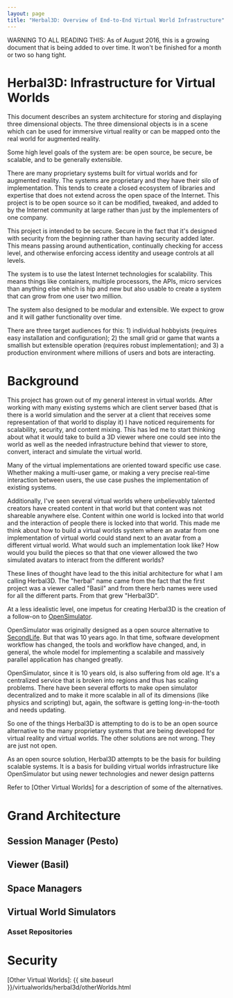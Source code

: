 ```yaml
---
layout: page
title: "Herbal3D: Overview of End-to-End Virtual World Infrastructure"
---
```


WARNING TO ALL READING THIS: As of August 2016, this is a growing document
that is being added to over time. It won't be finished for a month or two
so hang tight.

# Herbal3D: Infrastructure for Virtual Worlds

This document describes an system architecture for storing
and displaying three dimensional objects.
The three dimensional objects is in a scene which can be
used for immersive virtual reality or
can be mapped onto the real world for augmented reality.

Some high level goals of the system are:
be open source,
be secure,
be scalable,
and to be generally extensible.

There are many proprietary systems built for virtual worlds
and for augmented reality.
The systems are proprietary and they have their silo of implementation.
This tends to create a closed ecosystem of libraries and expertise that
does not extend across the open space of the Internet.
This project is to be open source so it can be modified, tweaked,
and added to by the Internet community at large rather than just by the implementers of one company.

This project is intended to be secure.
Secure in the fact that it's designed with security from the beginning rather than
having security added later.
This means passing around authentication, continually checking for access level,
and otherwise enforcing access identity and useage controls at all levels.

The system is to use the latest Internet technologies for scalability.
This means things like containers, multiple processors, the APIs,
micro services than anything else which is hip and new but also usable to
create a system that can grow from one user two million.

The system also designed to be modular and extensible.
We expect to grow and it will gather functionality over time.

There are three target audiences for this: 1) individual hobbyists
(requires easy installation and configuration); 2) the small grid or
game that wants a smallish but extensible operation (requires robust
implementation); and 3) a production environment where millions of
users and bots are interacting.

# Background

This project has grown out of my general interest in virtual worlds.
After working with many existing systems which are client server based
(that is there is a world simulation and the server at a client that receives
some representation of that world to display it) I have noticed
requirements
for scalability, security, and content mixing.
This has led me to start thinking about what it would take to build a
3D viewer where one could see into the world as well as the
needed infrastructure behind that viewer to
store, convert, interact and simulate the virtual world.

Many of the virtual implementations are oriented toward specific use case.
Whether making a multi-user game, or making a very precise real-time
interaction between users, the use case pushes the implementation of existing systems.

Additionally, I've seen several virtual worlds where unbelievably talented creators
have created content in that world but that content was not shareable anywhere else.
Content within one world is locked into that world and the interaction of people
there is locked into that world.
This made me think about how to build a virtual worlds system where an avatar
from one implementation of virtual world could stand next to an avatar from a
different virtual world.
What would such an implementation look like?
How would you build the pieces so that that one viewer allowed the two
simulated avatars to interact from the different worlds?

These lines of thought have lead to the this initial architecture for what
I am calling Herbal3D.
The "herbal" name came from the fact that the first project was a viewer
called "Basil" and from there herb names were used for all the different parts.
From that grew "Herbal3D".

At a less idealistic level, one impetus for creating Herbal3D is the creation of a follow-on
to [OpenSimulator].

OpenSimulator was originally designed as a open source alternative to [SecondLife].
But that was 10 years ago.
In that time, software development workflow has changed,
the tools and workflow have changed,
and, in general, the whole model for implementing a scalabile and massively parallel
application has changed greatly.

OpenSimulator, since it is 10 years old, is also suffering from old age.
It's a centralized service that is broken into regions and thus has scaling problems.
There have been several efforts to make open simulator decentralized and to make it
more scalable in all of its dimensions (like physics and scripting) but, again, the
software is getting long-in-the-tooth and needs updating.

So one of the things Herbal3D is attempting to do is to be an open source alternative
to the many proprietary systems that are being developed for virtual reality
and virtual worlds.
The other solutions are not wrong. They are just not open.

As an open source solution, Herbal3D attempts to be the basis for building
scalable systems.
It is a basis for building virtual worlds infrastructure like OpenSimulator
but using newer technologies and newer design patterns

Refer to [Other Virtual Worlds] for a description of some of the alternatives.

# Grand Architecture

## Session Manager (Pesto)

## Viewer (Basil)

## Space Managers

## Virtual World Simulators

### Asset Repositories

# Security




[OpenSimulator]: http://opensimulator.org/
[SecondLife]: http://secondlife.com/
[YouTube]: http://youtube.com/
[Other Virtual Worlds]: {{ site.baseurl }}/virtualworlds/herbal3d/otherWorlds.html

<!-- vim: shiftwidth=2 tabstop=2 autoindent expandtab
-->
